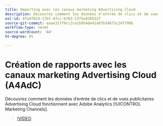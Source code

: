 ```yaml
---
title: Reporting avec les canaux marketing Advertising Cloud
description: Découvrez comment les données d’entrée de clics et de vues publicitaires Advertising Cloud fonctionnent avec les canaux marketing Adobe Analytics.
exl-id: 9fadf819-17bf-47cc-b763-1375e426552f
source-git-commit: eaae31ff9cc2ca1b9b4de42a07b34673c247799b
workflow-type: tm+mt
source-wordcount: '44'
ht-degree: 0%

---
```


# Création de rapports avec les canaux marketing Advertising Cloud (A4AdC)

Découvrez comment les données d’entrée de clics et de vues publicitaires Advertising Cloud fonctionnent avec Adobe Analytics [!UICONTROL Marketing Channels].

>[!VIDEO](https://video.tv.adobe.com/v/33502)
